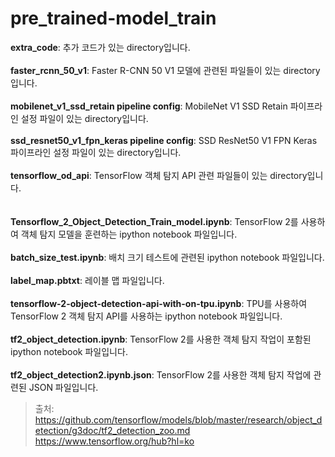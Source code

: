 # pre_trained-model_train


**extra_code**: 추가 코드가 있는 directory입니다.<br><br>
**faster_rcnn_50_v1**: Faster R-CNN 50 V1 모델에 관련된 파일들이 있는 directory입니다.<br><br>
**mobilenet_v1_ssd_retain pipeline config**: MobileNet V1 SSD Retain 파이프라인 설정 파일이 있는 directory입니다.<br><br>
**ssd_resnet50_v1_fpn_keras pipeline config**: SSD ResNet50 V1 FPN Keras 파이프라인 설정 파일이 있는 directory입니다.<br><br>
**tensorflow_od_api**: TensorFlow 객체 탐지 API 관련 파일들이 있는 directory입니다.
<br><br><br>
**Tensorflow_2_Object_Detection_Train_model.ipynb**: TensorFlow 2를 사용하여 객체 탐지 모델을 훈련하는 ipython notebook 파일입니다.<br><br>
**batch_size_test.ipynb**: 배치 크기 테스트에 관련된 ipython notebook 파일입니다.<br><br>
**label_map.pbtxt**: 레이블 맵 파일입니다.<br><br>
**tensorflow-2-object-detection-api-with-on-tpu.ipynb**: TPU를 사용하여 TensorFlow 2 객체 탐지 API를 사용하는 ipython notebook 파일입니다.<br><br>
**tf2_object_detection.ipynb**: TensorFlow 2를 사용한 객체 탐지 작업이 포함된 ipython notebook 파일입니다.<br><br>
**tf2_object_detection2.ipynb.json**: TensorFlow 2를 사용한 객체 탐지 작업에 관련된 JSON 파일입니다.


>출처: https://github.com/tensorflow/models/blob/master/research/object_detection/g3doc/tf2_detection_zoo.md<br>https://www.tensorflow.org/hub?hl=ko

